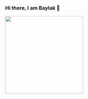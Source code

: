 ### Hi there, I am Baylak 👋

<img src="[[/images/output/video1.gif](https://user-images.githubusercontent.com/56039676/211144675-362918a8-b5ed-48cb-bb5e-fe5b3b02a3d1.gif)](https://user-images.githubusercontent.com/56039676/211144675-362918a8-b5ed-48cb-bb5e-fe5b3b02a3d1.gif)" width="250" height="250"/>
